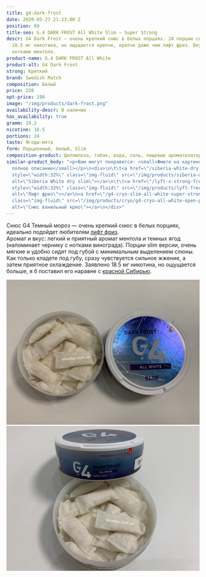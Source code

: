 ```yaml
---
title: g4-dark-frost
date: 2020-05-27 21:23:00 Z
position: 69
title-seo: G.4 DARK FROST All White Slim — Super Strong
descr: G4 Dark Frost — очень крепкий снюс в белых порциях. 24 порции слим, с крепостью
  18.5 мг никотина, но ощущается крепче, крепче даже чем лифт фриз. Вкус черники с
  нотками ментола.
product-name: G.4 DARK FROST All White
product-alt: G4 Dark Frost
strong: Крепкий
brand: Swedish Match
composition: Белый
price: 220
opt-price: 198
image: "/img/products/dark-frost.png"
availability-descr: В наличии
has_availability: true
gramm: 19.2
nicotine: 18.5
portions: 24
taste: Ягоды-мята
form: Порционный, белый, Slim
composition-product: Целлюлоза, табак, вода, соль, пищевые ароматизаторы
similar-product_body: "<p>Вам могут понравится: <small>Жмите на картинки и читайте
  полное описание</small></p>\n<div>\n\t\t<a href=\"/siberia-white-dry-slim\"><img
  style=\"width:32%\" class=\"img-fluid\" src=\"/img/products/siberia-white-dry-slim/siberia-open-and-cryo.jpg\"
  alt=\"Siberia White dry slim\"></a>\n\t\t<a href=\"/lyft-x-strong-freeze-slim-white\"><img
  style=\"width:32%\" class=\"img-fluid\" src=\"/img/products/lyft-freeze/lyft-freeze-open.jpg\"
  alt=\"Лифт фриз\"></a>\n<a href=\"/g4-cryo-slim-all-white-super-strong\"><img style=\"width:32%\"
  class=\"img-fluid\" src=\"/img/products/cryo/g4-cryo-all-white-open-portion.jpg\"
  alt=\"Снюс ванильный крио\"></a>\n</div>"
---
```


Снюс G4 Темный мороз — очень крепкий снюс в белых порциях, идеально подойдет любителям [лифт фриз](/lyft-x-strong-freeze-slim-white).<br>
Аромат и вкус: легкий и приятный аромат ментола и темных ягод (напоминает чернику с нотками винограда). Порции slim версии, очень мягкие и удобно сидят под губой с минимальным выделением слюны.<br>
Как только кладете под губу, сразу чувствуется сильное жжение, а затем приятное охлаждение. Заявлено 18.5 мг никотина, но ощущается больше, я б поставил его наравне с [красной Сибирью](/siberia-white-dry-slim).
<div class="popup-gallery d-flex mb-2">
	<a class="mr-2" href="/img/products/deep/deep-dark-frost-open-all.jpg" title="G.4 DARK FROST крепче чем <a href='/lyft-x-strong-freeze-slim-white'>Lyft Freeze</a>"><img class="img-fluid" src="/img/products/deep/deep-dark-frost-open-all.jpg" alt="g4 dark frost snus"></a>
	<a href="/img/products/deep/deep-dark-frost-open.jpg" title="G.4 DARK FROST с мятно-ягодным вкусом"><img class="img-fluid" src="/img/products/deep/deep-dark-frost-open.jpg" alt="Снюс g4 Темный мороз"></a>
</div>